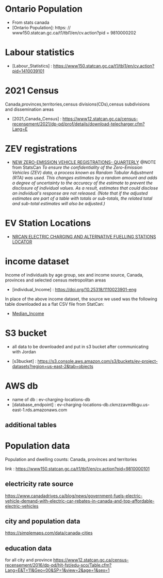# Ontario Population
- From stats canada
- [Ontario Population]: https: // www150.statcan.gc.ca/t1/tbl1/en/cv.action?pid = 9810000202


# Labour statistics 

- [Labour_Statistics] : https://www150.statcan.gc.ca/t1/tbl1/en/cv.action?pid=1410039101

# 2021 Census

Canada,provinces,territories,census divisions(CDs),census subdivisions and dissemination areas

- [2021_Canada_Census] : https://www12.statcan.gc.ca/census-recensement/2021/dp-pd/prof/details/download-telecharger.cfm?Lang=E

# ZEV registrations

- [NEW ZERO-EMISSION VEHICLE REGISTRATIONS- QUARTERLY](https://doi.org/10.25318/2010002501-eng)
    @NOTE from StatsCan *To ensure the confidentiality of the Zero-Emission Vehicles (ZEV) data, a process known as Random Tabular Adjustment (RTA) was used. This changes estimates by a random amount and adds a degree of uncertainty to the accuracy of the estimate to prevent the disclosure of individual values. As a result, estimates that could disclose an individual's response are not released. (Note that if the adjusted estimates are part of a table with totals or sub-totals, the related total and sub-total estimates will also be adjusted.)*

# EV Station Locations
- [NRCAN ELECTRIC CHARGING AND ALTERNATIVE FUELLING STATIONS LOCATOR](https://developer.nrel.gov/docs/transportation/alt-fuel-stations-v1/)
# income dataset 

Income of individuals by age group, sex and income source, Canada, provinces and selected census metropolitan areas
- [individual_Income] : https://doi.org/10.25318/1110023901-eng

In place of the above income dataset, the source we used was the following table downloaded as a flat CSV file from StatCan:
- [Median_Income](https://www150.statcan.gc.ca/t1/tbl1/en/cv!recreate.action?pid=9810006401&selectedNodeIds=4D24,5D1&checkedLevels=0D1,0D2,0D3,0D4,1D1,2D1&refPeriods=20210101,20210101&dimensionLayouts=layout3,layout2,layout2,layout2,layout2,layout2&vectorDisplay=false)

# S3 bucket

- all data to be downloaded and put in s3 bucket after communicating with Jordan

- [s3bucket] : https://s3.console.aws.amazon.com/s3/buckets/ev-project-datasets?region=us-east-2&tab=objects

# AWS db

- name of db : ev-charging-locations-db
- [database_endpoint] :  ev-charging-locations-db.ckmzzavm8bgu.us-east-1.rds.amazonaws.com

## additional tables 

# Population data

Population and dwelling counts: Canada, provinces and territories

link : https://www150.statcan.gc.ca/t1/tbl1/en/cv.action?pid=9810000101


## electricity rate source 
https://www.canadadrives.ca/blog/news/government-fuels-electric-vehicle-demand-with-electric-car-rebates-in-canada-and-top-affordable-electric-vehicles

## city and population data 
https://simplemaps.com/data/canada-cities

## education data 
for all city and province
https://www12.statcan.gc.ca/census-recensement/2016/dp-pd/hlt-fst/edu-sco/Table.cfm?Lang=E&T=11&Geo=00&SP=1&view=2&age=1&sex=1


 
